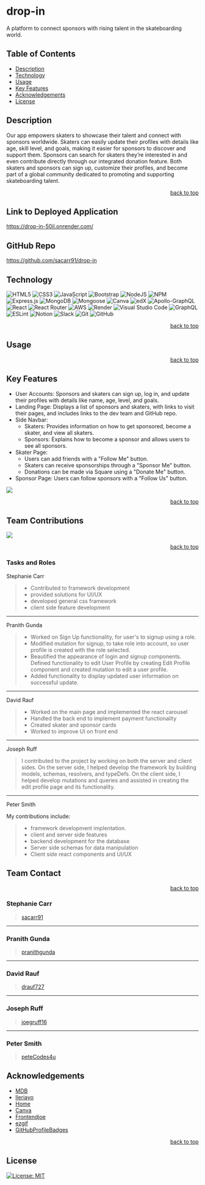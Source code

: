 <a name="readme-top"></a>

# drop-in

A platform to connect sponsors with rising talent in the skateboarding world.

## Table of Contents

- [Description](#Description)
- [Technology](#Technology)
- [Usage](#Usage)
- [Key Features](#Key-Features)
- [Acknowledgements](#Acknowledgements)
- [License](#License)

## Description

Our app empowers skaters to showcase their talent and connect with sponsors worldwide. Skaters can easily update their profiles with details like age, skill level, and goals, making it easier for sponsors to discover and support them. Sponsors can search for skaters they’re interested in and even contribute directly through our integrated donation feature. Both skaters and sponsors can sign up, customize their profiles, and become part of a global community dedicated to promoting and supporting skateboarding talent.

<p align="right"><a href="#readme-top">back to top</a></p>

## Link to Deployed Application

<https://drop-in-50il.onrender.com/>

## GitHub Repo

<https://github.com/sacarr91/drop-in>

## Technology

<!-- We can delete from or add to this list as needed! -->

![HTML5](https://img.shields.io/badge/html5-%23E34F26.svg?style=for-the-badge&logo=html5&logoColor=white)
![CSS3](https://img.shields.io/badge/css3-%231572B6.svg?style=for-the-badge&logo=css3&logoColor=white)
![JavaScript](https://img.shields.io/badge/javascript-%23323330.svg?style=for-the-badge&logo=javascript&logoColor=%23F7DF1E)
![Bootstrap](https://img.shields.io/badge/bootstrap-%238511FA.svg?style=for-the-badge&logo=bootstrap&logoColor=white)
![NodeJS](https://img.shields.io/badge/node.js-6DA55F?style=for-the-badge&logo=node.js&logoColor=white)
![NPM](https://img.shields.io/badge/NPM-%23CB3837.svg?style=for-the-badge&logo=npm&logoColor=white)
![Express.js](https://img.shields.io/badge/express.js-%23404d59.svg?style=for-the-badge&logo=express&logoColor=%2361DAFB)
![MongoDB](https://img.shields.io/badge/MongoDB-%234ea94b.svg?style=for-the-badge&logo=mongodb&logoColor=white)
![Mongoose](https://img.shields.io/badge/Mongoose-F04D35.svg?style=for-the-badge&logo=Mongoose&logoColor=white)
![Canva](https://img.shields.io/badge/Canva-%2300C4CC.svg?style=for-the-badge&logo=Canva&logoColor=white)
![edX](https://img.shields.io/badge/edX-%2302262B.svg?style=for-the-badge&logo=edX&logoColor=white)
![Apollo-GraphQL](https://img.shields.io/badge/-ApolloGraphQL-311C87?style=for-the-badge&logo=apollo-graphql)
![React](https://img.shields.io/badge/react-%2320232a.svg?style=for-the-badge&logo=react&logoColor=%2361DAFB)
![React Router](https://img.shields.io/badge/React_Router-CA4245?style=for-the-badge&logo=react-router&logoColor=white)
![AWS](https://img.shields.io/badge/AWS-%23FF9900.svg?style=for-the-badge&logo=amazon-aws&logoColor=white)
![Render](https://img.shields.io/badge/Render-%46E3B7.svg?style=for-the-badge&logo=render&logoColor=white)
![Visual Studio Code](https://img.shields.io/badge/Visual%20Studio%20Code-0078d7.svg?style=for-the-badge&logo=visual-studio-code&logoColor=white)
![GraphQL](https://img.shields.io/badge/-GraphQL-E10098?style=for-the-badge&logo=graphql&logoColor=white)
![ESLint](https://img.shields.io/badge/ESLint-4B3263?style=for-the-badge&logo=eslint&logoColor=white)
![Notion](https://img.shields.io/badge/Notion-%23000000.svg?style=for-the-badge&logo=notion&logoColor=white)
![Slack](https://img.shields.io/badge/Slack-4A154B?style=for-the-badge&logo=slack&logoColor=white)
![Git](https://img.shields.io/badge/git-%23F05033.svg?style=for-the-badge&logo=git&logoColor=white)
![GitHub](https://img.shields.io/badge/github-%23121011.svg?style=for-the-badge&logo=github&logoColor=white)

<p align="right"><a href="#readme-top">back to top</a></p>

## Usage

<p align="right"><a href="#readme-top">back to top</a></p>

## Key Features

- User Accounts: Sponsors and skaters can sign up, log in, and update their profiles with details like name, age, level, and goals.
- Landing Page: Displays a list of sponsors and skaters, with links to visit their pages, and includes links to the dev team and GitHub repo.
- Side Navbar:
  - Skaters: Provides information on how to get sponsored, become a skater, and view all skaters.
  - Sponsors: Explains how to become a sponsor and allows users to see all sponsors.
- Skater Page:
  - Users can add friends with a "Follow Me" button.
  - Skaters can receive sponsorships through a "Sponsor Me" button.
  - Donations can be made via Square using a "Donate Me" button.
- Sponsor Page: Users can follow sponsors with a "Follow Us" button.

<!-- - ![Finished Product](link finished product gif) -->
![](.client/public/images/dropin-demo.gif)
<p align="right"><a href="#readme-top">back to top</a></p>

## Team Contributions

<!-- <img src="github contributions link" alt="contributions" width="600" height="338"> -->
![](.client/public/images/contributions-screenshot.png)

<p align="right"><a href="#readme-top">back to top</a></p>

### Tasks and Roles

Stephanie Carr

> - Contributed to framework development
> - provided solutions for UI/UX
> - developed general css framework
> - client side feature development 

---

Pranith Gunda

> - Worked on Sign Up functionality, for user's to signup using a role.
> - Modified mutation for signup, to take role into account, so user profile is created with the role selected.
> - Beautified the appearance of login and signup components. Defined functionality to edit User Profile by creating Edit Profile component and created mutation to edit a user profile.
> - Added functionality to display updated user information on successful update.

---

David Rauf
> - Worked on the main page and implemented the react carousel
> - Handled the back end to implement payment functionality
> - Created skater and sponsor cards
> - Worked to improve UI on front end
---

Joseph Ruff

> I contributed to the project by working on both the server and client sides. On the server side, I helped develop the framework by building models, schemas, resolvers, and typeDefs. On the client side, I helped develop mutations and queries and assisted in creating the edit profile page and its functionality.

---

Peter Smith

My contributions include:
> - framework development implentation.
> - client and server side features
> - backend development for the database
> - Server side schemas for data manipulation
> - Client side react components and UI/UX

## Team Contact

<p align="right"><a href="#readme-top">back to top</a></p>

### Stephanie Carr

> [sacarr91](https://github.com/sacarr91)

---

### Pranith Gunda

> [pranithgunda](https://github.com/pranithgunda)

---

### David Rauf

> [drauf727](https://github.com/drauf727)

---

### Joseph Ruff

> [joegruff16](https://github.com/joegruff16)

---

### Peter Smith

> [peteCodes4u](https://github.com/petecodes4u)

## Acknowledgements

- [MDB](https://mdbootstrap.com/docs/standard/extended/profiles/)
- [lleriayo](https://github.com/Ileriayo/markdown-badges)
- [Home](https://home.aveek.io/GitHub-Profile-Badges/)
- [Canva](https://www.canva.com/features/transparent-background/)
- [Frontendjoe](https://www.instagram.com/frontendjoe?igsh=NmFtNGl0NnZnMGRu)
- [ezgif](https://ezgif.com/)
- [GitHubProfileBadges](https://home.aveek.io/GitHub-Profile-Badges/)

<p align="right"><a href="#readme-top">back to top</a></p>

## License

[![License: MIT](https://img.shields.io/badge/License-MIT-yellow.svg)](https://opensource.org/licenses/MIT)
